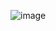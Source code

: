 ![image](https://github.com/hyperr0/Hyper-Log-Extractor/assets/141940034/02ac32fe-f390-4502-855d-841bf6b7d084)
